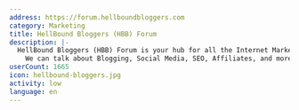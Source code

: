 ```yaml
---
address: https://forum.hellboundbloggers.com
category: Marketing
title: HellBound Bloggers (HBB) Forum
description: |-
  HellBound Bloggers (HBB) Forum is your hub for all the Internet Marketing activities.
    We can talk about Blogging, Social Media, SEO, Affiliates, and more.
userCount: 1665
icon: hellbound-bloggers.jpg
activity: low
language: en
---
```


